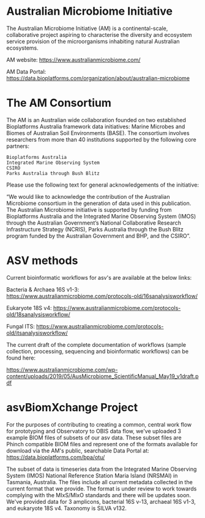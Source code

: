 # Australian Microbiome Initiative
The Australian Microbiome Initiative (AM) is a continental-scale, collaborative project aspiring to characterise the diversity and ecosystem service provision of the microorganisms inhabiting natural Australian ecosystems. 

AM website:
https://www.australianmicrobiome.com/

AM Data Portal:
https://data.bioplatforms.com/organization/about/australian-microbiome

# The AM Consortium
The AM is an Australian wide collaboration founded on two established Bioplatforms Australia framework data initiatives: Marine Microbes and Biomes of Australian Soil Environments (BASE). The consortium involves researchers from more than 40 institutions supported by the following core partners:

    Bioplatforms Australia
    Integrated Marine Observing System
    CSIRO
    Parks Australia through Bush Blitz

Please use the following text for general acknowledgements of the initiative:

“We would like to acknowledge the contribution of the Australian Microbiome consortium in the generation of data used in this publication. The Australian Microbiome initiative is supported by funding from Bioplatforms Australia and the Integrated Marine Observing System (IMOS) through the Australian Government’s National Collaborative Research Infrastructure Strategy (NCRIS), Parks Australia through the Bush Blitz program funded by the Australian Government and BHP, and the CSIRO”.

# ASV methods
Current bioinformatic workflows for asv's are available at the below links:

Bacteria & Archaea 16S v1-3: 
https://www.australianmicrobiome.com/protocols-old/16sanalysisworkflow/

Eukaryote 18S v4:
https://www.australianmicrobiome.com/protocols-old/18sanalysisworkflow/

Fungal ITS:
https://www.australianmicrobiome.com/protocols-old/itsanalysisworkflow/

The current draft of the complete documentation of workflows (sample collection, processing, sequencing and bioinformatic workflows) can be found here:

https://www.australianmicrobiome.com/wp-content/uploads/2019/05/AusMicrobiome_ScientificManual_May19_v1draft.pdf

# asvBiomXchange Project
For the purposes of contributing to creating a common, central work flow for prototyping and Observatory to OBIS data flow, we've uploaded 3 example BIOM files of subsets of our asv data. These subset files are Phinch compatible BIOM files and represent one of the formats available for download via the AM's public, searchable Data Portal at: https://data.bioplatforms.com/bpa/otu/

The subset of data is timeseries data from the Integrated Marine Observing System (IMOS) National Reference Station Maria Island (NRSMAI) in Tasmania, Australia. The files include all current metadata collected in the current format that we provide. The format is under review to work towards complying with the MIxS/MIxO standards and there will be updates soon. We've provided data for 3 amplicons, bacterial 16S v-13, archaeal 16S v1-3, and eukaryote 18S v4. Taxonomy is SILVA v132.
